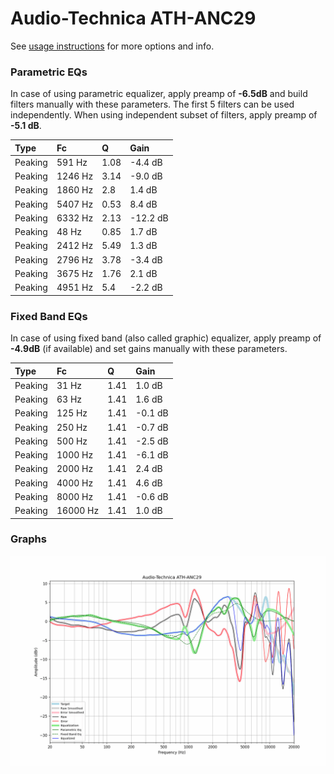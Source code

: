 # Audio-Technica ATH-ANC29
See [usage instructions](https://github.com/jaakkopasanen/AutoEq#usage) for more options and info.

### Parametric EQs
In case of using parametric equalizer, apply preamp of **-6.5dB** and build filters manually
with these parameters. The first 5 filters can be used independently.
When using independent subset of filters, apply preamp of **-5.1 dB**.

| Type    | Fc      |    Q | Gain     |
|:--------|:--------|:-----|:---------|
| Peaking | 591 Hz  | 1.08 | -4.4 dB  |
| Peaking | 1246 Hz | 3.14 | -9.0 dB  |
| Peaking | 1860 Hz | 2.8  | 1.4 dB   |
| Peaking | 5407 Hz | 0.53 | 8.4 dB   |
| Peaking | 6332 Hz | 2.13 | -12.2 dB |
| Peaking | 48 Hz   | 0.85 | 1.7 dB   |
| Peaking | 2412 Hz | 5.49 | 1.3 dB   |
| Peaking | 2796 Hz | 3.78 | -3.4 dB  |
| Peaking | 3675 Hz | 1.76 | 2.1 dB   |
| Peaking | 4951 Hz | 5.4  | -2.2 dB  |

### Fixed Band EQs
In case of using fixed band (also called graphic) equalizer, apply preamp of **-4.9dB**
(if available) and set gains manually with these parameters.

| Type    | Fc       |    Q | Gain    |
|:--------|:---------|:-----|:--------|
| Peaking | 31 Hz    | 1.41 | 1.0 dB  |
| Peaking | 63 Hz    | 1.41 | 1.6 dB  |
| Peaking | 125 Hz   | 1.41 | -0.1 dB |
| Peaking | 250 Hz   | 1.41 | -0.7 dB |
| Peaking | 500 Hz   | 1.41 | -2.5 dB |
| Peaking | 1000 Hz  | 1.41 | -6.1 dB |
| Peaking | 2000 Hz  | 1.41 | 2.4 dB  |
| Peaking | 4000 Hz  | 1.41 | 4.6 dB  |
| Peaking | 8000 Hz  | 1.41 | -0.6 dB |
| Peaking | 16000 Hz | 1.41 | 1.0 dB  |

### Graphs
![](./Audio-Technica%20ATH-ANC29.png)